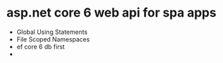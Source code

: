 # asp.net core 6 web api for spa apps
- Global Using Statements
- File Scoped Namespaces
- ef core 6 db first
- 
